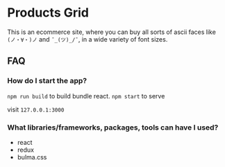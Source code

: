 Products Grid
====


This is an ecommerce site, where you can buy all sorts of ascii faces like `(ノ・∀・)ノ` and `¯_(ツ)_/¯`, in a wide variety of font sizes.

FAQ
----

### How do I start the app?

`npm run build` to build bundle react.
`npm start` to serve

visit `127.0.0.1:3000` 

### What libraries/frameworks, packages, tools can have I used?
- react
- redux
- bulma.css